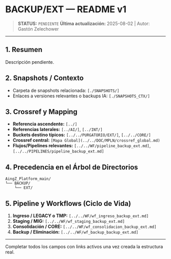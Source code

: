 # BACKUP/EXT — README v1

> **STATUS:** `PENDIENTE`
> **Última actualización:** 2025-08-02 | Autor: Gastón Zelechower

---

## 1. Resumen
Descripción pendiente.

## 2. Snapshots / Contexto
- Carpeta de snapshots relacionada: `[./SNAPSHOTS/]`
- Enlaces a versiones relevantes o backups IA: `[./SNAPSHOTS_CTX/]`

## 3. Crossref y Mapping
- **Referencia ascendente:** `[../]`
- **Referencias laterales:** `[../AI/]`, `[../INT/]`
- **Buckets destino típicos:** `[../../PURGATORIO/EXT/]`, `[../../CORE/]`
- **Crossref central:** `[Mapa Global](../../DOC/MPLN/crossref_global.md)`
- **Flujos/Pipelines relevantes:** `[../../WF/pipeline_backup_ext.md]`, `[../../PIPELINES/pipeline_backup_ext.md]`

## 4. Precedencia en el Árbol de Directorios
```text
AingZ_Platform_main/
└── BACKUP/
    └── EXT/
```

## 5. Pipeline y Workflows (Ciclo de Vida)
1. **Ingreso / LEGACY o TMP:** `[../../WF/wf_ingreso_backup_ext.md]`
2. **Staging / MIG:** `[../../WF/wf_staging_backup_ext.md]`
3. **Consolidación / CORE:** `[../../WF/wf_consolidacion_backup_ext.md]`
4. **Backup / Eliminación:** `[../../WF/wf_backup_backup_ext.md]`

---
Completar todos los campos con links activos una vez creada la estructura real.

